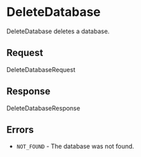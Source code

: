 # DeleteDatabase

DeleteDatabase deletes a database.

## Request

DeleteDatabaseRequest

## Response

DeleteDatabaseResponse

## Errors

- `NOT_FOUND` - The database was not found.